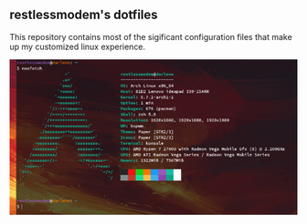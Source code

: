 ## restlessmodem's dotfiles
This repository contains most of the sigificant configuration files that make up my customized linux experience.  

![](neofetch.png)
